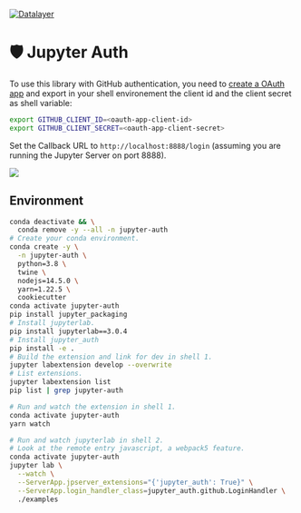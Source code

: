 [![Datalayer](https://raw.githubusercontent.com/datalayer/datalayer/main/res/logo/datalayer-25.svg?sanitize=true)](https://datalayer.io)

# 🛡️ Jupyter Auth

To use this library with GitHub authentication, you need to [create a OAuth app](https://docs.github.com/en/developers/apps/creating-an-oauth-app) and export in your shell environement the client id and the client secret as shell variable:

```bash
export GITHUB_CLIENT_ID=<oauth-app-client-id>
export GITHUB_CLIENT_SECRET=<oauth-app-client-secret>
```

Set the Callback URL to `http://localhost:8888/login` (assuming you are running the Jupyter Server on port 8888).

![](https://raw.githubusercontent.com/datalayer/jupyter-auth/main/docs/source/images/oauth-app-example.png)

## Environment

```bash
conda deactivate && \
  conda remove -y --all -n jupyter-auth
# Create your conda environment.
conda create -y \
  -n jupyter-auth \
  python=3.8 \
  twine \
  nodejs=14.5.0 \
  yarn=1.22.5 \
  cookiecutter
conda activate jupyter-auth
pip install jupyter_packaging
# Install jupyterlab.
pip install jupyterlab==3.0.4
# Install jupyter_auth
pip install -e .
# Build the extension and link for dev in shell 1.
jupyter labextension develop --overwrite
# List extensions.
jupyter labextension list
pip list | grep jupyter-auth
```

```bash
# Run and watch the extension in shell 1.
conda activate jupyter-auth
yarn watch
```

```bash
# Run and watch jupyterlab in shell 2.
# Look at the remote entry javascript, a webpack5 feature.
conda activate jupyter-auth
jupyter lab \
  --watch \
  --ServerApp.jpserver_extensions="{'jupyter_auth': True}" \
  --ServerApp.login_handler_class=jupyter_auth.github.LoginHandler \
  ./examples
```
